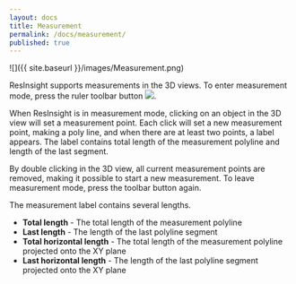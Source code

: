 ```yaml
---
layout: docs
title: Measurement
permalink: /docs/measurement/
published: true
---
```


![]({{ site.baseurl }}/images/Measurement.png)

ResInsight supports measurements in the 3D views. To enter measurement mode, press the ruler toolbar button ![]({{site.baseurl}}/images/MeasurementButton.png).

When ResInsight is in measurement mode, clicking on an object in the 3D view will set a measurement point. Each click will set a new measurement point, making a poly line, and when there are at least two points, a label appears. The label contains total length of the measurement polyline and length of the last segment.

By double clicking in the 3D view, all current measurement points are removed, making it possible to start a new measurement. To leave measurement mode, press the toolbar button again.

The measurement label contains several lengths.
- **Total length** - The total length of the measurement polyline
- **Last length** - The length of the last polyline segment
- **Total horizontal length** - The total length of the measurement polyline projected onto the XY plane
- **Last horizontal length** - The length of the last polyline segment projected onto the XY plane
